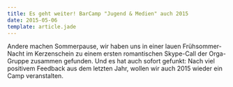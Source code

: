```yaml
---
title: Es geht weiter! BarCamp "Jugend & Medien" auch 2015
date: 2015-05-06
template: article.jade
---
```


Andere machen Sommerpause, wir haben uns in einer lauen Frühsommer-Nacht im Kerzenschein zu einem ersten romantischen Skype-Call der Orga-Gruppe zusammen gefunden. Und es hat auch sofort gefunkt: Nach viel positivem Feedback aus dem letzten Jahr, wollen wir auch 2015 wieder ein Camp veranstalten.

